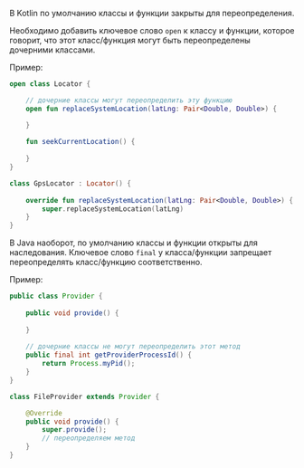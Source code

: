 В Kotlin по умолчанию классы и функции закрыты для переопределения.

Необходимо добавить ключевое слово `open` к классу и функции, которое говорит, что этот класс/функция могут быть переопределены дочерними классами.

Пример:
```kotlin
open class Locator {

    // дочерние классы могут переопределить эту функцию
    open fun replaceSystemLocation(latLng: Pair<Double, Double>) {

    }
    
    fun seekCurrentLocation() {
        
    }
}

class GpsLocator : Locator() {
    
    override fun replaceSystemLocation(latLng: Pair<Double, Double>) {
        super.replaceSystemLocation(latLng)
    }
}
```

В Java наоборот, по умолчанию классы и функции открыты для наследования. Ключевое слово `final` у класса/функции запрещает переопределять класс/функцию соответственно.

Пример:
```java
public class Provider {
    
    public void provide() {
        
    }
    
    // дочерние классы не могут переопределить этот метод
    public final int getProviderProcessId() {
        return Process.myPid();
    }
}

class FileProvider extends Provider {

    @Override
    public void provide() {
        super.provide();
        // переопределяем метод
    }
}
```